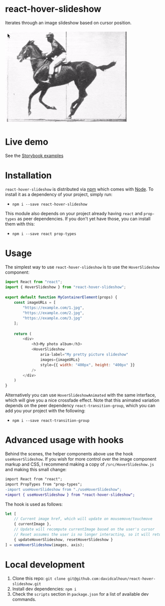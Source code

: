 # react-hover-slideshow
Iterates through an image slideshow based on cursor position.

![Hover slideshow preview](https://raw.githubusercontent.com/davidcalhoun/react-hover-slideshow/master/static/preview.gif)

# Live demo
See the [Storybook examples](https://davidcalhoun.github.io/react-hover-slideshow/index.html)

# Installation
`react-hover-slideshow` is distributed via [npm](https://www.npmjs.com/) which comes with [Node](https://nodejs.org/).  To install it as a dependency of your project, simply run:

* `npm i --save react-hover-slideshow`

This module also depends on your project already having `react` and `prop-types` as peer dependencies.  If you don't yet have those, you can install them with this:

* `npm i --save react prop-types`

# Usage
The simplest way to use `react-hover-slideshow` is to use the `HoverSlideshow` component:

```js
import React from "react";
import { HoverSlideshow } from "react-hover-slideshow";

export default function MyContainerElement(props) {
	const imageURLs = [
		"https://example.com/1.jpg",
		"https://example.com/2.jpg",
		"https://example.com/3.jpg"
	];

	return (
		<div>
			<h3>My photo album</h3>
			<HoverSlideshow
				aria-label="My pretty picture slideshow"
				images={imageURLs}
				style={{ width: "400px", height: "400px" }}
			/>
		</div>
	)
}
```

Alternatively you can use `HoverSlideshowAnimated` with the same interface, which will give you a nice crossfade effect.  Note that this animated variation depends on the peer dependency `react-transition-group`, which you can add you your project with the following:

* `npm i --save react-transition-group`

# Advanced usage with hooks
Behind the scenes, the helper components above use the hook `useHoverSlideshow`.  If you wish for more control over the image component markup and CSS, I recommend making a copy of `/src/HoverSlideshow.js` and making this small change:

```diff
import React from "react";
import PropTypes from "prop-types";
-import useHoverSlideshow from "./useHoverSlideshow";
+import { useHoverSlideshow } from "react-hover-slideshow";
```

The hook is used as follows:

```js
let [
	// Current image href, which will update on mousemove/touchmove
	{ currentImage },
	// Update will recompute currentImage based on the user's cursor
	// Reset assumes the user is no longer interacting, so it will return to the first (default) image
	{ updateHoverSlideshow, resetHoverSlideshow }
] = useHoverSlideshow(images, axis);
```

# Local development
1. Clone this repo: `git clone git@github.com:davidcalhoun/react-hover-slideshow.git`
1. Install dev dependencies: `npm i`
1. Check the `scripts` section in `package.json` for a list of available dev commands.
